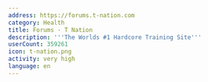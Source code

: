 ```yaml
---
address: https://forums.t-nation.com
category: Health
title: Forums - T Nation
description: '''The Worlds #1 Hardcore Training Site'''
userCount: 359261
icon: t-nation.png
activity: very high
language: en
---
```

